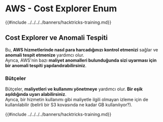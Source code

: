 # AWS - Cost Explorer Enum

{{#include ../../../../banners/hacktricks-training.md}}

## Cost Explorer ve Anomali Tespiti

Bu, **AWS hizmetlerinde nasıl para harcadığınızı kontrol etmenizi** sağlar ve **anomali tespit etmenize** yardımcı olur.\
Ayrıca, AWS'nin bazı **maliyet anomalleri bulunduğunda sizi uyarması için bir anomali tespiti yapılandırabilirsiniz**.

### Bütçeler

Bütçeler, **maliyetleri ve kullanımı yönetmeye** yardımcı olur. **Bir eşik aşıldığında uyarı alabilirsiniz**.\
Ayrıca, bir hizmetin kullanımı gibi maliyetle ilgili olmayan izleme için de kullanılabilir (belirli bir S3 kovasında ne kadar GB kullanılıyor?). 

{{#include ../../../../banners/hacktricks-training.md}}
